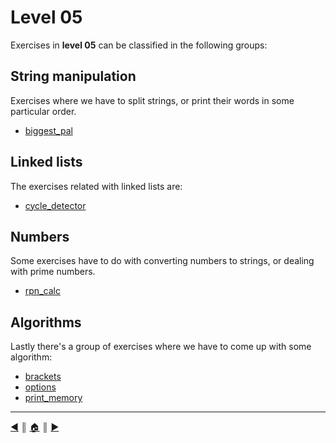 # Level 05
Exercises in **level 05** can be classified in the following groups:

## String manipulation
Exercises where we have to split strings, or print their words in some particular order.

* [biggest_pal]()

## Linked lists
The exercises related with linked lists are:

* [cycle_detector]()

## Numbers
Some exercises have to do with converting numbers to strings, or dealing with prime numbers.

* [rpn_calc]()

## Algorithms
Lastly there's a group of exercises where we have to come up with some algorithm:

* [brackets](./algorithms/brackets.md)
* [options]()
* [print_memory]()

---
[:arrow_backward:][back] ║ [:house:][home] ║ [:arrow_forward:][next]

<!-- navigation -->
[home]: ../../README.md
[back]: ../04/index.md
[next]: ../../README.md
